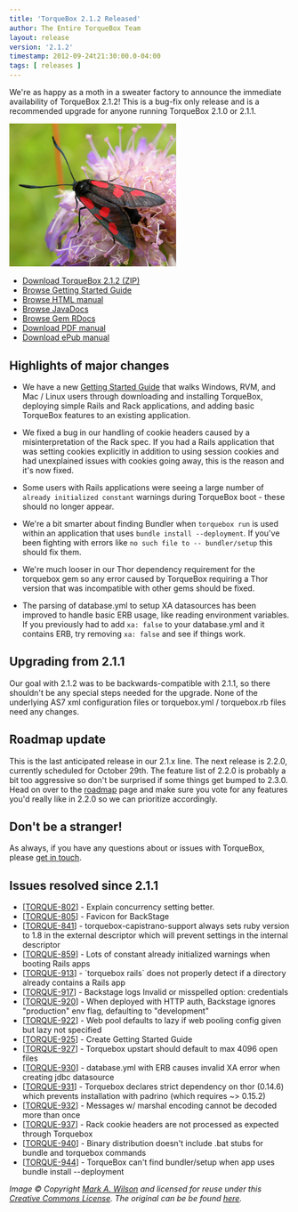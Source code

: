 ```yaml
---
title: 'TorqueBox 2.1.2 Released'
author: The Entire TorqueBox Team
layout: release
version: '2.1.2'
timestamp: 2012-09-24t21:30:00.0-04:00
tags: [ releases ]
---
```


We're as happy as a moth in a sweater factory to announce the
immediate availability of TorqueBox 2.1.2! This is a bug-fix only
release and is a recommended upgrade for anyone running TorqueBox
2.1.0 or 2.1.1.

<img src="/images/moth.jpg" class="alignright bordered" style="width: 300px;"/>

* [Download TorqueBox 2.1.2 (ZIP)][download]
* [Browse Getting Started Guide][gettingstarted]
* [Browse HTML manual][htmldocs]
* [Browse JavaDocs][javadocs]
* [Browse Gem RDocs][rdocs]
* [Download PDF manual][pdfdocs]
* [Download ePub manual][epubdocs]

## Highlights of major changes

* We have a new [Getting Started Guide][gettingstarted] that walks
  Windows, RVM, and Mac / Linux users through downloading and
  installing TorqueBox, deploying simple Rails and Rack applications,
  and adding basic TorqueBox features to an existing application.

* We fixed a bug in our handling of cookie headers caused by a
  misinterpretation of the Rack spec. If you had a Rails application
  that was setting cookies explicitly in addition to using session
  cookies and had unexplained issues with cookies going away, this is
  the reason and it's now fixed.

* Some users with Rails applications were seeing a large number of
  `already initialized constant` warnings during TorqueBox boot -
  these should no longer appear.

* We're a bit smarter about finding Bundler when `torquebox run` is
  used within an application that uses `bundle install
  --deployment`. If you've been fighting with errors like `no such
  file to -- bundler/setup` this should fix them.

* We're much looser in our Thor dependency requirement for the
  torquebox gem so any error caused by TorqueBox requiring a Thor
  version that was incompatible with other gems should be fixed.

* The parsing of database.yml to setup XA datasources has been
  improved to handle basic ERB usage, like reading environment
  variables. If you previously had to add `xa: false` to your
  database.yml and it contains ERB, try removing `xa: false` and see
  if things work.

## Upgrading from 2.1.1

Our goal with 2.1.2 was to be backwards-compatible with 2.1.1, so
there shouldn't be any special steps needed for the upgrade. None of
the underlying AS7 xml configuration files or torquebox.yml /
torquebox.rb files need any changes.

## Roadmap update

This is the last anticipated release in our 2.1.x line. The next
release is 2.2.0, currently scheduled for October 29th. The feature
list of 2.2.0 is probably a bit too aggressive so don't be surprised
if some things get bumped to 2.3.0. Head on over to the [roadmap][]
page and make sure you vote for any features you'd really like in
2.2.0 so we can prioritize accordingly.

## Don't be a stranger!

As always, if you have any questions about or issues with TorqueBox, please [get in touch][community].

## Issues resolved since 2.1.1

<ul>
<li>[<a href='https://issues.jboss.org/browse/TORQUE-802'>TORQUE-802</a>] -         Explain concurrency setting better.
</li>
<li>[<a href='https://issues.jboss.org/browse/TORQUE-805'>TORQUE-805</a>] -         Favicon for BackStage
</li>
<li>[<a href='https://issues.jboss.org/browse/TORQUE-841'>TORQUE-841</a>] -         torquebox-capistrano-support always sets ruby version to 1.8 in the external descriptor which will prevent settings in the internal descriptor
</li>
<li>[<a href='https://issues.jboss.org/browse/TORQUE-859'>TORQUE-859</a>] -         Lots of constant already initialized warnings when booting Rails apps
</li>
<li>[<a href='https://issues.jboss.org/browse/TORQUE-913'>TORQUE-913</a>] -         `torquebox rails` does not properly detect if a directory already contains a Rails app
</li>
<li>[<a href='https://issues.jboss.org/browse/TORQUE-917'>TORQUE-917</a>] -         Backstage logs Invalid or misspelled option: credentials
</li>
<li>[<a href='https://issues.jboss.org/browse/TORQUE-920'>TORQUE-920</a>] -         When deployed with HTTP auth, Backstage ignores &quot;production&quot; env flag, defaulting to &quot;development&quot;
</li>
<li>[<a href='https://issues.jboss.org/browse/TORQUE-922'>TORQUE-922</a>] -         Web pool defaults to lazy if web pooling config given but lazy not specified
</li>
<li>[<a href='https://issues.jboss.org/browse/TORQUE-925'>TORQUE-925</a>] -         Create Getting Started Guide
</li>
<li>[<a href='https://issues.jboss.org/browse/TORQUE-927'>TORQUE-927</a>] -         Torquebox upstart should default to max 4096 open files
</li>
<li>[<a href='https://issues.jboss.org/browse/TORQUE-930'>TORQUE-930</a>] -         database.yml with ERB causes invalid XA error when creating jdbc datasource
</li>
<li>[<a href='https://issues.jboss.org/browse/TORQUE-931'>TORQUE-931</a>] -         Torquebox declares strict dependency on thor (0.14.6) which prevents installation with padrino (which requires ~&gt; 0.15.2)
</li>
<li>[<a href='https://issues.jboss.org/browse/TORQUE-932'>TORQUE-932</a>] -         Messages w/ marshal encoding cannot be decoded more than once
</li>
<li>[<a href='https://issues.jboss.org/browse/TORQUE-937'>TORQUE-937</a>] -         Rack cookie headers are not processed as expected through Torquebox
</li>
<li>[<a href='https://issues.jboss.org/browse/TORQUE-940'>TORQUE-940</a>] -         Binary distribution doesn&#39;t include .bat stubs for bundle and torquebox commands
</li>
<li>[<a href='https://issues.jboss.org/browse/TORQUE-944'>TORQUE-944</a>] -         TorqueBox can&#39;t find bundler/setup when app uses bundle install --deployment
</li>
</ul>


*Image &copy; Copyright [Mark A. Wilson] and licensed for reuse under this [Creative Commons License]. The original can be be found [here][image].*


[download]:         /release/org/torquebox/torquebox-dist/2.1.2/torquebox-dist-2.1.2-bin.zip
[htmldocs]:         /documentation/2.1.2/
[javadocs]:         /documentation/2.1.2/javadoc/
[rdocs]:            /documentation/2.1.2/yardoc/
[pdfdocs]:          /release/org/torquebox/torquebox-docs-en_US/2.1.2/torquebox-docs-en_US-2.1.2.pdf
[epubdocs]:         /release/org/torquebox/torquebox-docs-en_US/2.1.2/torquebox-docs-en_US-2.1.2.epub
[gettingstarted]:   /getting-started/2.1.2/
[roadmap]:          https://issues.jboss.org/browse/TORQUE?selectedTab=com.atlassian.jira.plugin.system.project%3Aroadmap-panel
[community]:        /community
[Mark A. Wilson]:   http://commons.wikimedia.org/wiki/User:Wilson44691
[Creative Commons License]: http://creativecommons.org/licenses/by-sa/3.0/
[image]:            http://upload.wikimedia.org/wikipedia/commons/e/eb/Zygaena_filipendulae_Hiiumaa.jpg

